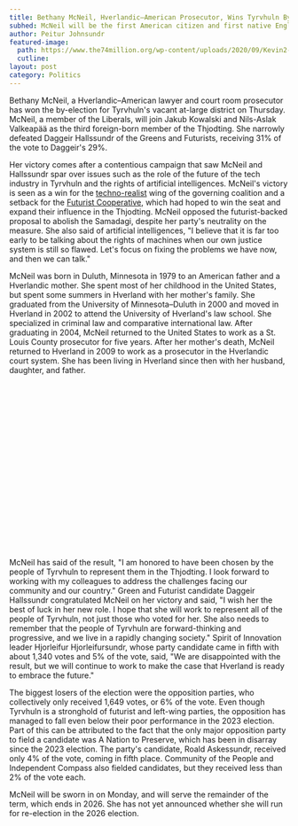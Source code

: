```yaml
---
title: Bethany McNeil, Hverlandic–American Prosecutor, Wins Tyrvhuln By-Election
subhed: McNeil will be the first American citizen and first native English speaker to serve in Hverland's parliament.
author: Peitur Johnsundr
featured-image: 
  path: https://www.the74million.org/wp-content/uploads/2020/09/Kevin2-9.9-scaled.jpg
  cutline: 
layout: post
category: Politics
---
```


Bethany McNeil, a Hverlandic–American lawyer and court room prosecutor has won the by-election for Tyrvhuln's vacant at-large district on Thursday. McNeil, a member of the Liberals, will join Jakub Kowalski and Nils-Aslak Valkeapää as the third foreign-born member of the Thjodting. She narrowly defeated Daggeir Hallssundr of the Greens and Futurists, receiving 31% of the vote to Daggeir's 29%.

Her victory comes after a contentious campaign that saw McNeil and Hallssundr spar over issues such as the role of the future of the tech industry in Tyrvhuln and the rights of artificial intelligences. McNeil's victory is seen as a win for the [techno-realist](/HUN/about/ideology/techno-realism) wing of the governing coalition and a setback for the [Futurist Cooperative](/HUN/about/party/future), which had hoped to win the seat and expand their influence in the Thjodting. McNeil opposed the futurist-backed proposal to abolish the Samadagi, despite her party's neutrality on the measure. She also said of artificial intelligences, "I believe that it is far too early to be talking about the rights of machines when our own justice system is still so flawed. Let's focus on fixing the problems we have now, and then we can talk."

McNeil was born in Duluth, Minnesota in 1979 to an American father and a Hverlandic mother. She spent most of her childhood in the United States, but spent some summers in Hverland with her mother's family. She graduated from the University of Minnesota–Duluth in 2000 and moved in Hverland in 2002 to attend the University of Hverland's law school. She specialized in criminal law and comparative international law. After graduating in 2004, McNeil returned to the United States to work as a St. Louis County prosecutor for five years. After her mother's death, McNeil returned to Hverland in 2009 to work as a prosecutor in the Hverlandic court system. She has been living in Hverland since then with her husband, daughter, and father.

<div style="min-height:302px" id="datawrapper-vis-ysj4d"><script type="text/javascript" defer src="https://datawrapper.dwcdn.net/ysj4d/embed.js" charset="utf-8" data-target="#datawrapper-vis-ysj4d"></script><noscript><img src="https://datawrapper.dwcdn.net/ysj4d/full.png" alt="" /></noscript></div>

McNeil has said of the result, "I am honored to have been chosen by the people of Tyrvhuln to represent them in the Thjodting. I look forward to working with my colleagues to address the challenges facing our community and our country." Green and Futurist candidate Daggeir Hallssundr congratulated McNeil on her victory and said, "I wish her the best of luck in her new role. I hope that she will work to represent all of the people of Tyrvhuln, not just those who voted for her. She also needs to remember that the people of Tyrvhuln are forward-thinking and progressive, and we live in a rapidly changing society." Spirit of Innovation leader Hjorleifur Hjorleifursundr, whose party candidate came in fifth with about 1,340 votes and 5% of the vote, said, "We are disappointed with the result, but we will continue to work to make the case that Hverland is ready to embrace the future."

The biggest losers of the election were the opposition parties, who collectively only received 1,649 votes, or 6% of the vote. Even though Tyrvhuln is a stronghold of futurist and left-wing parties, the opposition has managed to fall even below their poor performance in the 2023 election. Part of this can be attributed to the fact that the only major opposition party to field a candidate was A Nation to Preserve, which has been in disarray since the 2023 election. The party's candidate, Roald Askessundr, received only 4% of the vote, coming in fifth place. Community of the People and Independent Compass also fielded candidates, but they received less than 2% of the vote each.

McNeil will be sworn in on Monday, and will serve the remainder of the term, which ends in 2026. She has not yet announced whether she will run for re-election in the 2026 election.